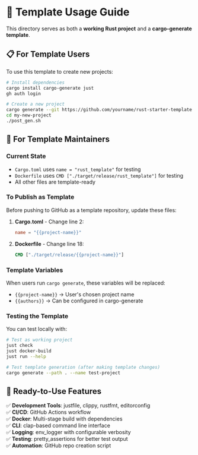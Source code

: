 # 🦀 Template Usage Guide

This directory serves as both a **working Rust project** and a **cargo-generate template**.

## 📋 For Template Users

To use this template to create new projects:

```bash
# Install dependencies
cargo install cargo-generate just
gh auth login

# Create a new project
cargo generate --git https://github.com/yourname/rust-starter-template.git --name my-new-project
cd my-new-project
./post_gen.sh
```

## 🔧 For Template Maintainers

### Current State
- `Cargo.toml` uses `name = "rust_template"` for testing
- `Dockerfile` uses `CMD ["./target/release/rust_template"]` for testing
- All other files are template-ready

### To Publish as Template

Before pushing to GitHub as a template repository, update these files:

1. **Cargo.toml** - Change line 2:
   ```toml
   name = "{{project-name}}"
   ```

2. **Dockerfile** - Change line 18:
   ```dockerfile
   CMD ["./target/release/{{project-name}}"]
   ```

### Template Variables

When users run `cargo generate`, these variables will be replaced:
- `{{project-name}}` → User's chosen project name
- `{{authors}}` → Can be configured in cargo-generate

### Testing the Template

You can test locally with:
```bash
# Test as working project
just check
just docker-build
just run --help

# Test template generation (after making template changes)
cargo generate --path . --name test-project
```

## 🎯 Ready-to-Use Features

✅ **Development Tools**: justfile, clippy, rustfmt, editorconfig  
✅ **CI/CD**: GitHub Actions workflow  
✅ **Docker**: Multi-stage build with dependencies  
✅ **CLI**: clap-based command line interface  
✅ **Logging**: env_logger with configurable verbosity  
✅ **Testing**: pretty_assertions for better test output  
✅ **Automation**: GitHub repo creation script 